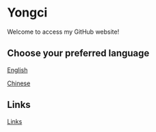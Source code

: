 # Yongci

Welcome to access my GitHub website!

## Choose your preferred language

[English](https://yongci.github.io/EN/index.html)

[Chinese](https://yongci.github.io/CN/index.html)





## Links

[Links](https://yongci.github.io/Links/index.html)
